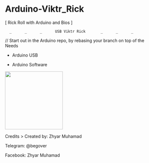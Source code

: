 
# Arduino-Viktr_Rick
[ Rick Roll with Arduino and Bios ]

      _      _      _      USB Viktr Rick       _      _      _


// Start out in the Arduino repo, by rebasing your branch on top of the
Needs

 - Arduino USB

 - Arduino Software
 
<img hight="200" width="190" src="https://cdn.hackaday.io/images/5546951468606577704.jpg" > 



Credits >
Created by: Zhyar Muhamad

Telegram: @begover

Facebook: Zhyar Muhamad

